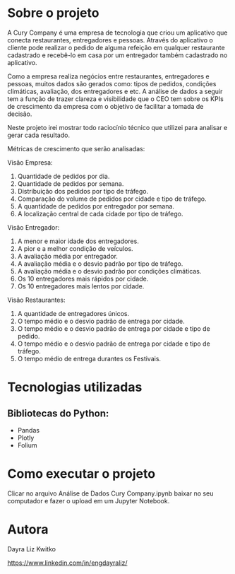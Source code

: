 # Sobre o projeto

A Cury Company é uma empresa de tecnologia que criou um aplicativo que conecta restaurantes, entregadores e pessoas. Através do aplicativo o cliente pode realizar o pedido de alguma refeição em qualquer restaurante cadastrado e recebê-lo em casa por um entregador também cadastrado no aplicativo.

Como a empresa realiza negócios entre restaurantes, entregadores e pessoas, muitos dados são gerados como: tipos de pedidos, condições climáticas, avaliação, dos entregadores e etc. A análise de dados a seguir tem a função de trazer clareza e visibilidade que o CEO tem sobre os KPIs de crescimento da empresa com o objetivo de facilitar a tomada de decisão.

Neste projeto irei mostrar todo raciocínio técnico que utilizei para analisar e gerar cada resultado.

Métricas de crescimento que serão analisadas:

Visão Empresa:
1. Quantidade de pedidos por dia.
2. Quantidade de pedidos por semana.
3. Distribuição dos pedidos por tipo de tráfego.
4. Comparação do volume de pedidos por cidade e tipo de tráfego.
5. A quantidade de pedidos por entregador por semana.
6. A localização central de cada cidade por tipo de tráfego.

Visâo Entregador:

1. A menor e maior idade dos entregadores.
2. A pior e a melhor condição de veículos.
3. A avaliação média por entregador.
4. A avaliação média e o desvio padrão por tipo de tráfego.
5. A avaliação média e o desvio padrão por condições climáticas.
6. Os 10 entregadores mais rápidos por cidade.
7. Os 10 entregadores mais lentos por cidade.

Visão Restaurantes:

1. A quantidade de entregadores únicos.
2. O tempo médio e o desvio padrão de entrega por cidade.
3. O tempo médio e o desvio padrão de entrega por cidade e tipo de pedido.
4. O tempo médio e o desvio padrão de entrega por cidade e tipo de tráfego.
5. O tempo médio de entrega durantes os Festivais.

# Tecnologias utilizadas
## Bibliotecas do Python:
- Pandas
- Plotly
- Folium

# Como executar o projeto
Clicar no arquivo Análise de Dados Cury Company.ipynb baixar no seu computador e fazer o upload em um Jupyter Notebook.

# Autora

Dayra Liz Kwitko

https://www.linkedin.com/in/engdayraliz/


